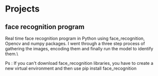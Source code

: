 # Projects
## face recognition program
Real time face recognition program in Python using face_recognition, Opencv and numpy packages. I went through a three step process of gathering the images, encoding them and finally run the model to identify them.\

Ps : If you can't download face_recognition libraries, you have to create a new virtual environment and then use pip install face_recognition

